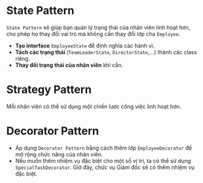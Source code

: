 # State Pattern
`State Pattern` sẽ giúp bạn quản lý trạng thái của nhân viên linh hoạt hơn, cho phép họ thay đổi vai trò mà không cần thay đổi lớp cha `Employee`.

* **Tạo interface** `EmployeeState` để định nghĩa các hành vi.
* **Tách các trạng thái** (`TeamLeaderState`, `DirectorState`,...) thành các class riêng.
* **Thay đổi trạng thái của nhân viên** khi cần.

# Strategy Pattern
Mỗi nhân viên có thể sử dụng một chiến lược công việc linh hoạt hơn.

# Decorator Pattern
* Áp dụng `Decorator Pattern` bằng cách thêm lớp `EmployeeDecorator` để mở rộng chức năng của nhân viên.
* Nếu muốn thêm nhiệm vụ đặc biệt cho một số vị trí, ta có thể sử dụng `SpecialTaskDecorator`. Giờ đây, chức vụ Giám đốc sẽ có thêm nhiệm vụ đặc biệt.